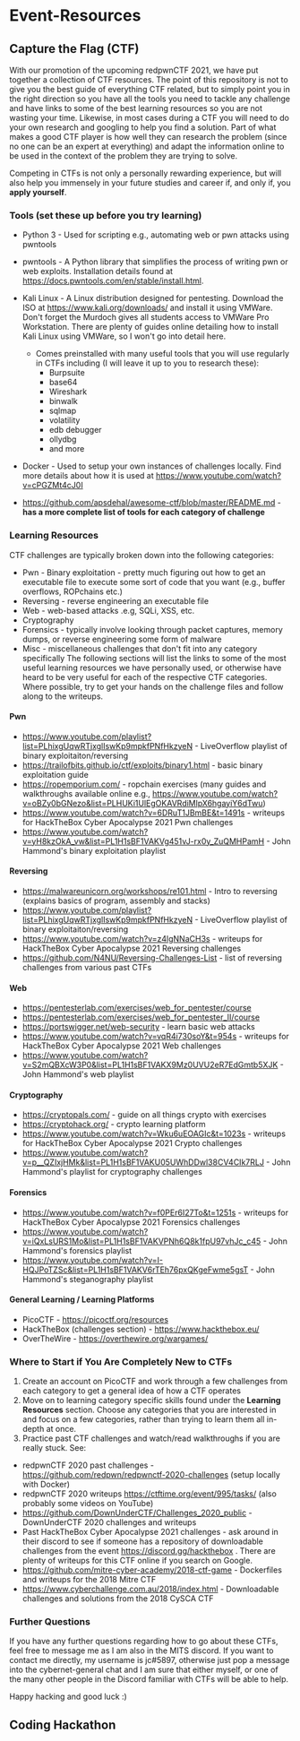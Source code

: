 # Event-Resources

## Capture the Flag (CTF)
With our promotion of the upcoming redpwnCTF 2021, we have put together a collection of CTF resources. The point of this repository is not to give you the best guide of everything CTF related, but to simply point you in the right direction so you have all the tools you need to tackle any challenge and have links to some of the best learning resources so you are not wasting your time. Likewise, in most cases during a CTF you will need to do your own research and googling to help you find a solution. Part of what makes a good CTF player is how well they can research the problem (since no one can be an expert at everything) and adapt the information online to be used in the context of the problem they are trying to solve.

Competing in CTFs is not only a personally rewarding experience, but will also help you immensely in your future studies and career if, and only if, you **apply yourself**. 

### Tools (set these up before you try learning)
* Python 3 - Used for scripting e.g., automating web or pwn attacks using pwntools
* pwntools - A Python library that simplifies the process of writing pwn or web exploits. Installation details found at https://docs.pwntools.com/en/stable/install.html.
* Kali Linux - A Linux distribution designed for pentesting. Download the ISO at https://www.kali.org/downloads/ and install it using VMWare. Don't forget the Murdoch gives all students access to VMWare Pro Workstation. There are plenty of guides online detailing how to install Kali Linux using VMWare, so I won't go into detail here.
  * Comes preinstalled with many useful tools that you will use regularly in CTFs including (I will leave it up to you to research these):
    * Burpsuite
    * base64
    * Wireshark
    * binwalk
    * sqlmap
    * volatility
    * edb debugger
    * ollydbg
    * and more

* Docker - Used to setup your own instances of challenges locally. Find more details about how it is used at https://www.youtube.com/watch?v=cPGZMt4cJ0I
* https://github.com/apsdehal/awesome-ctf/blob/master/README.md - **has a more complete list of tools for each category of challenge**

### Learning Resources
CTF challenges are typically broken down into the following categories:
  * Pwn - Binary exploitation - pretty much figuring out how to get an executable file to execute some sort of code that you want (e.g., buffer overflows, ROPchains etc.)
  * Reversing - reverse engineering an executable file
  * Web - web-based attacks .e.g, SQLi, XSS, etc.
  * Cryptography
  * Forensics - typically involve looking through packet captures, memory dumps, or reverse engineering some form of malware
  * Misc - miscellaneous challenges that don't fit into any category specifically
The following sections will list the links to some of the most useful learning resources we have personally used, or otherwise have heard to be very useful for each of the respective CTF categories. Where possible, try to get your hands on the challenge files and follow along to the writeups.

#### Pwn
* https://www.youtube.com/playlist?list=PLhixgUqwRTjxglIswKp9mpkfPNfHkzyeN - LiveOverflow playlist of binary exploitaiton/reversing
* https://trailofbits.github.io/ctf/exploits/binary1.html - basic binary exploitation guide
* https://ropemporium.com/ - ropchain exercises (many guides and walkthroughs available online e.g., https://www.youtube.com/watch?v=oBZy0bGNezo&list=PLHUKi1UlEgOKAVRdiMlpX6hgayiY6dTwu)
* https://www.youtube.com/watch?v=6DRuT1JBmBE&t=1491s - writeups for HackTheBox Cyber Apocalypse 2021 Pwn challenges
* https://www.youtube.com/watch?v=yH8kzOkA_vw&list=PL1H1sBF1VAKVg451vJ-rx0y_ZuQMHPamH - John Hammond's binary exploitation playlist

#### Reversing
* https://malwareunicorn.org/workshops/re101.html - Intro to reversing (explains basics of program, assembly and stacks)
* https://www.youtube.com/playlist?list=PLhixgUqwRTjxglIswKp9mpkfPNfHkzyeN - LiveOverflow playlist of binary exploitaiton/reversing
* https://www.youtube.com/watch?v=z4lgNNaCH3s - writeups for HackTheBox Cyber Apocalypse 2021 Reversing challenges
* https://github.com/N4NU/Reversing-Challenges-List - list of reversing challenges from various past CTFs

#### Web
* https://pentesterlab.com/exercises/web_for_pentester/course
* https://pentesterlab.com/exercises/web_for_pentester_II/course
* https://portswigger.net/web-security - learn basic web attacks
* https://www.youtube.com/watch?v=vqR4i730soY&t=954s - writeups for HackTheBox Cyber Apocalypse 2021 Web challenges
* https://www.youtube.com/watch?v=S2mQBXcW3P0&list=PL1H1sBF1VAKX9Mz0UVU2eR7EdGmtb5XJK - John Hammond's web playlist

#### Cryptography
* https://cryptopals.com/ - guide on all things crypto with exercises
* https://cryptohack.org/ - crypto learning platform
* https://www.youtube.com/watch?v=Wku6uEOAGIc&t=1023s - writeups for HackTheBox Cyber Apocalypse 2021 Crypto challenges
* https://www.youtube.com/watch?v=p__QZIxjHMk&list=PL1H1sBF1VAKU05UWhDDwl38CV4CIk7RLJ - John Hammond's playlist for cryptography challenges

#### Forensics
* https://www.youtube.com/watch?v=f0PEr6I27To&t=1251s - writeups for HackTheBox Cyber Apocalypse 2021 Forensics challenges
* https://www.youtube.com/watch?v=iQxLsURS1Mo&list=PL1H1sBF1VAKVPNh6Q8k1fpU97vhJc_c45 - John Hammond's forensics playlist
* https://www.youtube.com/watch?v=I-HQJPoTZSc&list=PL1H1sBF1VAKV6rTEh76pxQKgeFwme5gsT - John Hammond's steganography playlist

#### General Learning / Learning Platforms
* PicoCTF - https://picoctf.org/resources
* HackTheBox (challenges section) - https://www.hackthebox.eu/
* OverTheWire - https://overthewire.org/wargames/

### Where to Start if You Are Completely New to CTFs
1. Create an account on PicoCTF and work through a few challenges from each category to get a general idea of how a CTF operates
2. Move on to learning category specific skills found under the **Learning Resources** section. Choose any categories that you are interested in and focus on a few categories, rather than trying to learn them all in-depth at once.
3. Practice past CTF challenges and watch/read walkthroughs if you are really stuck. See:
  * redpwnCTF 2020 past challenges - https://github.com/redpwn/redpwnctf-2020-challenges (setup locally with Docker)
  * redpwnCTF 2020 writeups https://ctftime.org/event/995/tasks/ (also probably some videos on YouTube)
  * https://github.com/DownUnderCTF/Challenges_2020_public - DownUnderCTF 2020 challenges and writeups
  * Past HackTheBox Cyber Apocalypse 2021 challenges - ask around in their discord to see if someone has a repository of downloadable challenges from the event https://discord.gg/hackthebox . There are plenty of writeups for this CTF online if you search on Google.
  * https://github.com/mitre-cyber-academy/2018-ctf-game - Dockerfiles and writeups for the 2018 Mitre CTF
  * https://www.cyberchallenge.com.au/2018/index.html - Downloadable challenges and solutions from the 2018 CySCA CTF

### Further Questions
If you have any further questions regarding how to go about these CTFs, feel free to message me as I am also in the MITS discord. If you want to contact me directly, my username is jc#5897, otherwise just pop a message into the cybernet-general chat and I am sure that either myself, or one of the many other people in the Discord familiar with CTFs will be able to help.

Happy hacking and good luck :)



## Coding Hackathon
